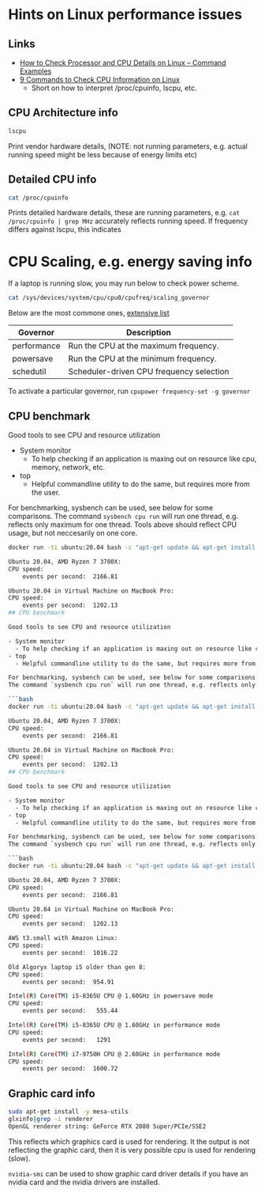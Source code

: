 
# Hints on Linux performance issues

## Links

- [How to Check Processor and CPU Details on Linux – Command Examples](https://www.binarytides.com/linux-check-processor/)
- [9 Commands to Check CPU Information on Linux](https://www.binarytides.com/linux-cpu-information/)
  - Short on how to interpret /proc/cpuinfo, lscpu, etc.

## CPU Architecture info

```bash
lscpu
```

Print vendor hardware details, (NOTE: not running parameters, e.g. actual running speed might be less because of energy limits etc)

## Detailed CPU info

```bash
cat /proc/cpuinfo
```

Prints detailed hardware details, these are running parameters, e.g. `cat /proc/cpuinfo | grep MHz` accurately reflects running speed.
If frequency differs against lscpu, this indicates 

# CPU Scaling, e.g. energy saving info

If a laptop is running slow, you may run below to check power scheme.

```bash
cat /sys/devices/system/cpu/cpu0/cpufreq/scaling_governor
```

Below are the most commone ones, [extensive list](https://wiki.archlinux.org/title/CPU_frequency_scaling#Scaling_governors)

Governor    | Description
------------|---------------------------------------------------
performance | Run the CPU at the maximum frequency.
powersave   | Run the CPU at the minimum frequency.
schedutil   | Scheduler-driven CPU frequency selection

To activate a particular governor, run `cpupower frequency-set -g governor`

## CPU benchmark

Good tools to see CPU and resource utilization

- System monitor
  - To help checking if an application is maxing out on resource like cpu, memory, network, etc.
- top
  - Helpful commandline utility to do the same, but requires more from the user.

For benchmarking, sysbench can be used, see below for some comparisons.
The command `sysbench cpu run` will run one thread, e.g. reflects only maximum for one thread. Tools above should reflect CPU usage, but not neccesarily on one core.

```bash
docker run -ti ubuntu:20.04 bash -c "apt-get update && apt-get install -y sysbench && sysbench cpu run"

Ubuntu 20.04, AMD Ryzen 7 3700X:
CPU speed:
    events per second:  2166.81

Ubuntu 20.04 in Virtual Machine on MacBook Pro:
CPU speed:
    events per second:  1202.13
## CPU benchmark

Good tools to see CPU and resource utilization

- System monitor
  - To help checking if an application is maxing out on resource like cpu, memory, network, etc.
- top
  - Helpful commandline utility to do the same, but requires more from the user.

For benchmarking, sysbench can be used, see below for some comparisons.
The command `sysbench cpu run` will run one thread, e.g. reflects only maximum for one thread. Tools above should reflect CPU usage, but not neccesarily on one core.

```bash
docker run -ti ubuntu:20.04 bash -c "apt-get update && apt-get install -y sysbench && sysbench cpu run"

Ubuntu 20.04, AMD Ryzen 7 3700X:
CPU speed:
    events per second:  2166.81

Ubuntu 20.04 in Virtual Machine on MacBook Pro:
CPU speed:
    events per second:  1202.13
## CPU benchmark

Good tools to see CPU and resource utilization

- System monitor
  - To help checking if an application is maxing out on resource like cpu, memory, network, etc.
- top
  - Helpful commandline utility to do the same, but requires more from the user.

For benchmarking, sysbench can be used, see below for some comparisons.
The command `sysbench cpu run` will run one thread, e.g. reflects only maximum for one thread. Tools above should reflect CPU usage, but not neccesarily on one core.

```bash
docker run -ti ubuntu:20.04 bash -c "apt-get update && apt-get install -y sysbench && sysbench cpu run"

Ubuntu 20.04, AMD Ryzen 7 3700X:
CPU speed:
    events per second:  2166.81

Ubuntu 20.04 in Virtual Machine on MacBook Pro:
CPU speed:
    events per second:  1202.13

AWS t3.small with Amazon Linux:
CPU speed:
    events per second:  1016.22

Old Algoryx laptop i5 older than gen 8:
CPU speed:
    events per second:  954.91

Intel(R) Core(TM) i5-8365U CPU @ 1.60GHz in powersave mode
CPU speed:
    events per second:   555.44

Intel(R) Core(TM) i5-8365U CPU @ 1.60GHz in performance mode
CPU speed:
    events per second:   1291

Intel(R) Core(TM) i7-9750H CPU @ 2.60GHz in performance mode
CPU speed:
    events per second:  1600.72
```

## Graphic card info

```bash
sudo apt-get install -y mesa-utils
glxinfo|grep -i renderer
OpenGL renderer string: GeForce RTX 2080 Super/PCIe/SSE2
```

This reflects which graphics card is used for rendering. It the output is not reflecting the graphic card, then it is very possible cpu is used for rendering (slow).

`nvidia-smi` can be used to show graphic card driver details if you have an nvidia card and the nvidia drivers are installed.
